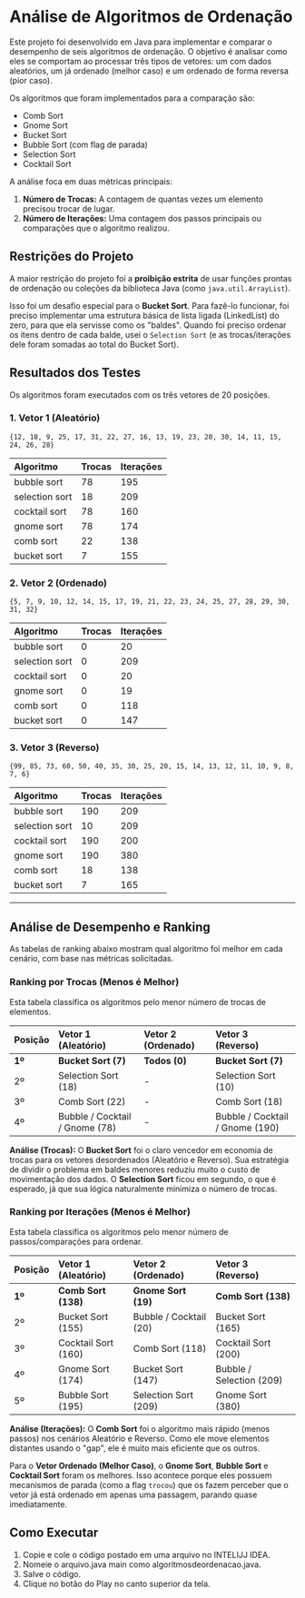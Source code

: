 # Análise de Algoritmos de Ordenação

Este projeto foi desenvolvido em Java para implementar e comparar o desempenho de seis algoritmos de ordenação. O objetivo é analisar como eles se comportam ao processar três tipos de vetores: um com dados aleatórios, um já ordenado (melhor caso) e um ordenado de forma reversa (pior caso).

Os algoritmos que foram implementados para a comparação são:
* Comb Sort
* Gnome Sort
* Bucket Sort
* Bubble Sort (com flag de parada)
* Selection Sort
* Cocktail Sort

A análise foca em duas métricas principais:
1.  **Número de Trocas:** A contagem de quantas vezes um elemento precisou trocar de lugar.
2.  **Número de Iterações:** Uma contagem dos passos principais ou comparações que o algoritmo realizou.

## Restrições do Projeto

A maior restrição do projeto foi a **proibição estrita** de usar funções prontas de ordenação ou coleções da biblioteca Java (como `java.util.ArrayList`).

Isso foi um desafio especial para o **Bucket Sort**. Para fazê-lo funcionar, foi preciso implementar uma estrutura básica de lista ligada (LinkedList) do zero, para que ela servisse como os "baldes". Quando foi preciso ordenar os itens dentro de cada balde, usei o `Selection Sort` (e as trocas/iterações dele foram somadas ao total do Bucket Sort).

## Resultados dos Testes

Os algoritmos foram executados com os três vetores de 20 posições.

### 1. Vetor 1 (Aleatório)
`{12, 18, 9, 25, 17, 31, 22, 27, 16, 13, 19, 23, 20, 30, 14, 11, 15, 24, 26, 28}`

| Algoritmo | Trocas | Iterações |
|:---|:---|:---|
| bubble sort | 78 | 195 |
| selection sort | 18 | 209 |
| cocktail sort | 78 | 160 |
| gnome sort | 78 | 174 |
| comb sort | 22 | 138 |
| bucket sort | 7 | 155 |

### 2. Vetor 2 (Ordenado)
`{5, 7, 9, 10, 12, 14, 15, 17, 19, 21, 22, 23, 24, 25, 27, 28, 29, 30, 31, 32}`

| Algoritmo | Trocas | Iterações |
|:---|:---|:---|
| bubble sort | 0 | 20 |
| selection sort | 0 | 209 |
| cocktail sort | 0 | 20 |
| gnome sort | 0 | 19 |
| comb sort | 0 | 118 |
| bucket sort | 0 | 147 |

### 3. Vetor 3 (Reverso)
`{99, 85, 73, 60, 50, 40, 35, 30, 25, 20, 15, 14, 13, 12, 11, 10, 9, 8, 7, 6}`

| Algoritmo | Trocas | Iterações |
|:---|:---|:---|
| bubble sort | 190 | 209 |
| selection sort | 10 | 209 |
| cocktail sort | 190 | 200 |
| gnome sort | 190 | 380 |
| comb sort | 18 | 138 |
| bucket sort | 7 | 165 |

---

## Análise de Desempenho e Ranking

As tabelas de ranking abaixo mostram qual algoritmo foi melhor em cada cenário, com base nas métricas solicitadas.

### Ranking por Trocas (Menos é Melhor)

Esta tabela classifica os algoritmos pelo menor número de trocas de elementos.

| Posição | Vetor 1 (Aleatório) | Vetor 2 (Ordenado) | Vetor 3 (Reverso) |
|:---|:---|:---|:---|
| **1º** | **Bucket Sort (7)** | **Todos (0)** | **Bucket Sort (7)** |
| 2º | Selection Sort (18) | - | Selection Sort (10) |
| 3º | Comb Sort (22) | - | Comb Sort (18) |
| 4º | Bubble / Cocktail / Gnome (78) | - | Bubble / Cocktail / Gnome (190) |

**Análise (Trocas):**
O **Bucket Sort** foi o claro vencedor em economia de trocas para os vetores desordenados (Aleatório e Reverso). Sua estratégia de dividir o problema em baldes menores reduziu muito o custo de movimentação dos dados. O **Selection Sort** ficou em segundo, o que é esperado, já que sua lógica naturalmente minimiza o número de trocas.

### Ranking por Iterações (Menos é Melhor)

Esta tabela classifica os algoritmos pelo menor número de passos/comparações para ordenar.

| Posição | Vetor 1 (Aleatório) | Vetor 2 (Ordenado) | Vetor 3 (Reverso) |
|:---|:---|:---|:---|
| **1º** | **Comb Sort (138)** | **Gnome Sort (19)** | **Comb Sort (138)** |
| 2º | Bucket Sort (155) | Bubble / Cocktail (20) | Bucket Sort (165) |
| 3º | Cocktail Sort (160) | Comb Sort (118) | Cocktail Sort (200) |
| 4º | Gnome Sort (174) | Bucket Sort (147) | Bubble / Selection (209) |
| 5º | Bubble Sort (195) | Selection Sort (209) | Gnome Sort (380) |

**Análise (Iterações):**
O **Comb Sort** foi o algoritmo mais rápido (menos passos) nos cenários Aleatório e Reverso. Como ele move elementos distantes usando o "gap", ele é muito mais eficiente que os outros.

Para o **Vetor Ordenado (Melhor Caso)**, o **Gnome Sort**, **Bubble Sort** e **Cocktail Sort** foram os melhores. Isso acontece porque eles possuem mecanismos de parada (como a flag `trocou`) que os fazem perceber que o vetor já está ordenado em apenas uma passagem, parando quase imediatamente.

## Como Executar

1. Copie e cole o código postado em uma arquivo no INTELIJJ IDEA.
2. Nomeie o arquivo.java main como algoritmosdeordenacao.java.
3. Salve o código.
4. Clique no botão do Play no canto superior da tela.

